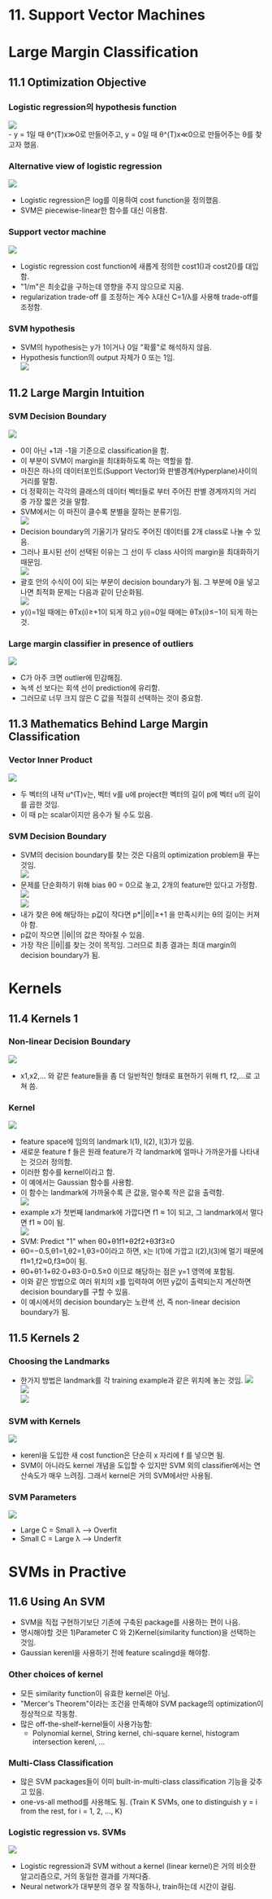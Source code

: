# 11. Support Vector Machines
# Large Margin Classification
## 11.1 Optimization Objective
### Logistic regression의 hypothesis function   
  ![](https://wikidocs.net/images/page/4268/svm101.PNG "")   
    - y = 1일 때 θ^(T)x≫0로 만들어주고, y = 0일 때 θ^(T)x≪0으로 만들어주는 θ를 찾고자 했음.
### Alternative view of logistic regression   
  ![](https://wikidocs.net/images/page/4268/svm102.PNG "")   
- Logistic regression은 log를 이용하여 cost function을 정의했음.
- SVM은 piecewise-linear한 함수를 대신 이용함.
### Support vector machine   
  ![](https://wikidocs.net/images/page/4268/svm103.PNG "")   
- Logistic regression cost function에 새롭게 정의한 cost1()과 cost2()를 대입함.
- "1/m"은 최솟값을 구하는데 영향을 주지 않으므로 지움.
- regularization trade-off 를 조정하는 계수 λ대신 C=1/λ를 사용해 trade-off를 조정함.
### SVM hypothesis
- SVM의 hypothesis는 y가 1이거나 0일 "확률"로 해석하지 않음.
- Hypothesis function의 output 자체가 0 또는 1임.   
    ![](https://wikidocs.net/images/page/4268/svm201.PNG "")   
## 11.2 Large Margin Intuition
### SVM Decision Boundary   
  ![](https://wikidocs.net/images/page/4280/svm203.PNG "")   
- 0이 아닌 +1과 -1을 기준으로 classification을 함.
- 이 부분이 SVM이 margin을 최대화하도록 하는 역할을 함.
- 마진은 하나의 데이터포인트(Support Vector)와 판별경계(Hyperplane)사이의 거리를 말함.
- 더 정확히는 각각의 클래스의 데이터 벡터들로 부터 주어진 판별 경계까지의 거리 중 가장 짧은 것을 말함.
- SVM에서는 이 마진이 클수록 분별을 잘하는 분류기임.   
    ![](https://wikidocs.net/images/page/4280/svm207.PNG "")   
- Decision boundary의 기울기가 달라도 주어진 데이터를 2개 class로 나눌 수 있음.
- 그러나 표시된 선이 선택된 이유는 그 선이 두 class 사이의 margin을 최대화하기 때문임.   
    ![](https://wikidocs.net/images/page/4280/svm204.PNG "")   
- 괄호 안의 수식이 0이 되는 부분이 decision boundary가 됨. 그 부분에 0을 넣고 나면 최적화 문제는 다음과 같이 단순화됨.   
    ![](https://wikidocs.net/images/page/4280/svm206.PNG "")   
- y(i)=1일 때에는 θTx(i)≥+1이 되게 하고 y(i)=0일 때에는 θTx(i)≤−1이 되게 하는 것.
### Large margin classifier in presence of outliers   
  ![](https://wikidocs.net/images/page/4280/svm301.PNG "")   
- C가 아주 크면 outlier에 민감해짐.
- 녹색 선 보다는 회색 선이 prediction에 유리함.
- 그러므로 너무 크지 않은 C 값을 적절히 선택하는 것이 중요함.
## 11.3 Mathematics Behind Large Margin Classification
### Vector Inner Product   
  ![](https://wikidocs.net/images/page/4280/svm302.PNG "")   
- 두 벡터의 내적 u^(T)v는, 벡터 v를 u에 project한 벡터의 길이 p에 벡터 u의 길이를 곱한 것임.
- 이 때 p는 scalar이지만 음수가 될 수도 있음.
### SVM Decision Boundary
- SVM의 decision boundary를 찾는 것은 다음의 optimization problem을 푸는 것임.   
    ![](https://wikidocs.net/images/page/4280/svm303.PNG "")   
- 문제를 단순화하기 위해 bias θ0 = 0으로 놓고, 2개의 feature만 있다고 가정함.   
    ![](https://wikidocs.net/images/page/4280/svm304.PNG "")   
    ![](https://wikidocs.net/images/page/4280/svm305.PNG "")   
- 내가 찾은 θ에 해당하는 p값이 작다면 p*||θ||≥+1 을 만족시키는 θ의 길이는 커져야 함.
- p값이 작으면 ||θ||의 값은 작아질 수 있음.
- 가장 작은 ||θ||를 찾는 것이 목적임. 그러므로 최종 결과는 최대 margin의 decision boundary가 됨.
# Kernels
## 11.4 Kernels 1
### Non-linear Decision Boundary   
  ![](https://wikidocs.net/images/page/4282/svm401.PNG "")   
- x1,x2,... 와 같은 feature들을 좀 더 일반적인 형태로 표현하기 위해 f1, f2,...로 고쳐 씀.
### Kernel   
  ![](https://wikidocs.net/images/page/4282/svm402.PNG "")   
- feature space에 임의의 landmark l(1), l(2), l(3)가  있음.
- 새로운 feature f 들은 원래 feature가 각 landmark에 얼마나 가까운가를 나타내는 것으러 정의함.
- 이러한 함수를 kernel이라고 함.
- 이 예에서는 Gaussian 함수를 사용함.
- 이 함수는 landmark에 가까울수록 큰 값을, 멀수록 작은 값을 출력함.   
    ![](https://wikidocs.net/images/page/4282/svm403.PNG "")   
- example x가 첫번째 landmark에 가깝다면  f1 ≈ 1이 되고, 그 landmark에서 멀다면  f1 ≈ 0이 됨.   
    ![](https://wikidocs.net/images/page/4282/svm404.PNG "")   
- SVM: Predict "1" when θ0+θ1f1+θ2f2+θ3f3≥0
- θ0=−0.5,θ1=1,θ2=1,θ3=0이라고 하면, x는 l(1)에 가깝고 l(2),l(3)에 멀기 때문에 f1≈1,f2≈0,f3≈0이 됨.
- θ0+θ1⋅1+θ2⋅0+θ3⋅0=0.5≥0 이므로 해당하는 점은 y=1 영역에 포함됨.
- 이와 같은 방법으로 여러 위치의 x를 입력하여 어떤 y값이 출력되는지 계산하면 decision boundary를 구할 수 있음.
- 이 예시에서의 decision boundary는 노란색 선, 즉 non-linear decision boundary가 됨.
## 11.5 Kernels 2
### Choosing the Landmarks
- 한가지 방법은 landmark를 각 training example과 같은 위치에 놓는 것임.
  ![](https://wikidocs.net/images/page/4282/svm502.PNG "")   
  ![](https://wikidocs.net/images/page/4282/svm503.PNG "")   
  ![](https://wikidocs.net/images/page/4282/svm504.PNG "")   
### SVM with Kernels   
  ![](https://wikidocs.net/images/page/4282/svm506.PNG "")   
- kerenl을 도입한 새 cost function은 단순히 x 자리에 f 를 넣으면 됨.
- SVM이 아니라도 kernel 개념을 도입할 수 있지만 SVM 외의 classifier에서는 연산속도가 매우 느려짐. 그래서 kernel은 거의 SVM에서만 사용됨.
### SVM Parameters   
  ![](https://wikidocs.net/images/page/4283/svm507.PNG "")   
- Large C = Small λ --> Overfit
- Small C = Large λ --> Underfit 
# SVMs in Practive
## 11.6 Using An SVM
- SVM을 직접 구현하기보단 기존에 구축된 package를 사용하는 편이 나음.
- 명시해야할 것은 1)Parameter C 와 2)Kernel(similarity function)을 선택하는 것임.
- Gaussian kerenl을 사용하기 전에 feature scalingd을 해야함.
### Other choices of kernel
- 모든 similarity function이 유효한 kernel은 아님.
- "Mercer's Theorem"이라는 조건을 만족해야 SVM package의 optimization이 정상적으로 작동함.
- 많은 off-the-shelf-kernel들이 사용가능함:
  - Polynomial kernel, String kernel, chi-square kernel, histogram intersection kerenl, ...
### Multi-Class Classification
- 많은 SVM packages들이 이미 built-in-multi-class classification 기능을 갖추고 있음.
- one-vs-all method를 사용해도 됨. (Train K SVMs, one to distinguish y = i from the rest, for i = 1, 2, ..., K)
### Logistic regression vs. SVMs   
  ![](https://wikidocs.net/images/page/4283/svm603.PNG "")   
- Logistic regression과 SVM without a kernel (linear kernel)은 거의 비슷한 알고리즘으로, 거의 동일한 결과를 가져다줌.
- Neural network가 대부분의 경우 잘 작동하나, train하는데 시간이 걸림.